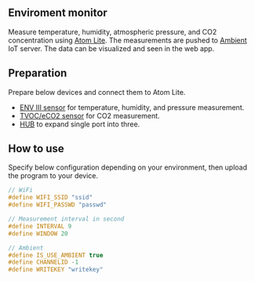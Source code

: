 ## Enviroment monitor
Measure temperature, humidity, atmospheric pressure, and CO2 concentration using [Atom Lite](https://docs.m5stack.com/en/core/atom_lite). The measurements are pushed to [Ambient](https://ambidata.io/) IoT server. The data can be visualized and seen in the web app.

## Preparation
Prepare below devices and connect them to Atom Lite.

- [ENV III sensor](https://docs.m5stack.com/en/unit/envIII) for temperature, humidity, and pressure measurement.
- [TVOC/eCO2 sensor](https://docs.m5stack.com/en/unit/tvoc) for CO2 measurement.
- [HUB](https://docs.m5stack.com/en/unit/hub) to expand single port into three. 

## How to use
Specify below configuration depending on your environment, then upload the program to your device.

```cpp
// WiFi
#define WIFI_SSID "ssid"
#define WIFI_PASSWD "passwd"

// Measurement interval in second
#define INTERVAL 9
#define WINDOW 20

// Ambient
#define IS_USE_AMBIENT true
#define CHANNELID -1
#define WRITEKEY "writekey"
```